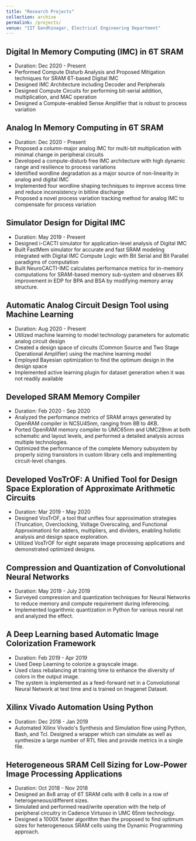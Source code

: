 ```yaml
---
title: "Research Projects"
collection: archive
permalink: /projects/
venue: "IIT Gandhinagar, Electrical Engineering Department"
---
```


## Digital In Memory Computing (IMC) in 6T SRAM
- Duration: Dec 2020 - Present
- Performed Compute Disturb Analysis and Proposed Mitigation techniques for SRAM 6T-based Digital IMC
- Designed IMC Architecture including Decoder and Peripherals
- Designed Compute Circuits for performing bit-serial addition, multiplication, and MAC operation
- Designed a Compute-enabled Sense Amplifier that is robust to process variation

## Analog In Memory Computing in 6T SRAM
- Duration: Dec 2020 - Present
- Proposed a column-major analog IMC for multi-bit multiplication with minimal change in peripheral circuits
- Developed a compute-disturb free IMC architecture with high dynamic range and resilience to process variations
- Identified wordline degradation as a major source of non-linearity in analog and digital IMC
- Implemented four wordline shaping techniques to improve access time and reduce inconsistency in bitline discharge
- Proposed a novel process variation tracking method for analog IMC to compensate for process variation

## Simulator Design for Digital IMC
- Duration: May 2019 - Present
- Designed i-CACTI simulator for application-level analysis of Digital IMC
- Built FastMem simulator for accurate and fast SRAM modeling integrated with Digital IMC Compute Logic with Bit Serial and Bit Parallel paradigms of computation
- Built NeuroCACTI-IMC calculates performance metrics for in-memory computations for SRAM-based memory sub-system and observes 8X improvement in EDP for BPA and BSA by modifying memory array structure.

## Automatic Analog Circuit Design Tool using Machine Learning
- Duration: Aug 2020 - Present
- Utilized machine learning to model technology parameters for automatic analog circuit design
- Created a design space of circuits (Common Source and Two Stage Operational Amplifier) using the machine learning model
- Employed Bayesian optimization to find the optimum design in the design space
- Implemented active learning plugin for dataset generation when it was not readily available

## Developed SRAM Memory Compiler
- Duration: Feb 2020 - Sep 2020
- Analyzed the performance metrics of SRAM arrays generated by OpenRAM compiler in NCSU45nm, ranging from 8B to 4KB.
- Ported OpenRAM memory compiler to UMC65nm and UMC28nm at both schematic and layout levels, and performed a detailed analysis across multiple technologies.
- Optimized the performance of the complete Memory subsystem by properly sizing transistors in custom library cells and implementing circuit-level changes.

## Developed VosTrOF: A Unified Tool for Design Space Exploration of Approximate Arithmetic Circuits
- Duration: Mar 2019 - May 2020
- Designed VosTrOF, a tool that unifies four approximation strategies (Truncation, Overclocking, Voltage Overscaling, and Functional Approximation) for adders, multipliers, and dividers, enabling holistic analysis and design space exploration.
- Utilized VosTrOF for eight separate image processing applications and demonstrated optimized designs.

## Compression and Quantization of Convolutional Neural Networks
- Duration: May 2019 - July 2019
- Surveyed compression and quantization techniques for Neural Networks to reduce memory and compute requirement during inferencing.
- Implemented logarithmic quantization in Python for various neural net and analyzed the effect.

## A Deep Learning based Automatic Image Colorization Framework
- Duration: Feb 2019 - Apr 2019
- Used Deep Learning to colorize a grayscale image.
- Used class rebalancing at training time to enhance the diversity of colors in the output image.
- The system is implemented as a feed-forward net in a Convolutional Neural Network at test time and is trained on Imagenet Dataset.

## Xilinx Vivado Automation Using Python
- Duration: Dec 2018 - Jan 2019
- Automated Xilinx Vivado's Synthesis and Simulation flow using Python, Bash, and Tcl. Designed a wrapper which can simulate as well as synthesize a large number of RTL files and provide metrics in a single file.

## Heterogeneous SRAM Cell Sizing for Low-Power Image Processing Applications
- Duration: Oct 2018 - Nov 2018
- Designed an 8x8 array of 6T SRAM cells with 8 cells in a row of heterogeneous/different sizes.
- Simulated and performed read/write operation with the help of peripheral circuitry in Cadence Virtuoso in UMC 65nm technology.
- Designed a 1000X faster algorithm than the proposed to find optimum sizes for heterogeneous SRAM cells using the Dynamic Programming approach.
  

